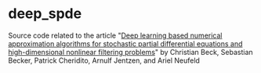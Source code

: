 # deep_spde

Source code related to the article "[Deep learning based numerical approximation algorithms for stochastic partial differential equations and high-dimensional nonlinear filtering problems](https://arxiv.org/abs/2012.01194)" by Christian Beck, Sebastian Becker, Patrick Cheridito, Arnulf Jentzen, and Ariel Neufeld 
